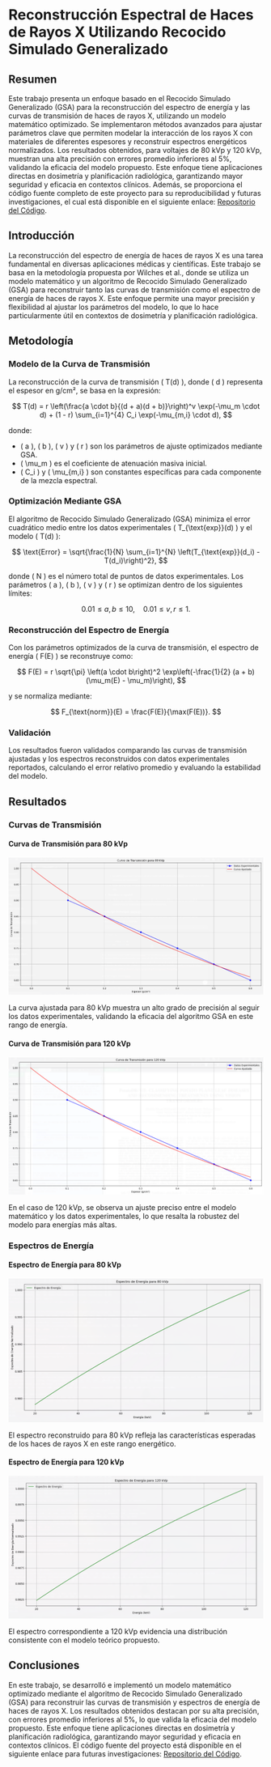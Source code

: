 
# Reconstrucción Espectral de Haces de Rayos X Utilizando Recocido Simulado Generalizado

## Resumen

Este trabajo presenta un enfoque basado en el Recocido Simulado Generalizado (GSA) para la reconstrucción del espectro de energía y las curvas de transmisión de haces de rayos X, utilizando un modelo matemático optimizado. Se implementaron métodos avanzados para ajustar parámetros clave que permiten modelar la interacción de los rayos X con materiales de diferentes espesores y reconstruir espectros energéticos normalizados. Los resultados obtenidos, para voltajes de 80 kVp y 120 kVp, muestran una alta precisión con errores promedio inferiores al 5\%, validando la eficacia del modelo propuesto. Este enfoque tiene aplicaciones directas en dosimetría y planificación radiológica, garantizando mayor seguridad y eficacia en contextos clínicos. Además, se proporciona el código fuente completo de este proyecto para su reproducibilidad y futuras investigaciones, el cual está disponible en el siguiente enlace: [Repositorio del Código](https://github.com/PaulParizacaMozo/FisicaComputacional/tree/main/FisicaFinal).

## Introducción

La reconstrucción del espectro de energía de haces de rayos X es una tarea fundamental en diversas aplicaciones médicas y científicas. Este trabajo se basa en la metodología propuesta por Wilches et al., donde se utiliza un modelo matemático y un algoritmo de Recocido Simulado Generalizado (GSA) para reconstruir tanto las curvas de transmisión como el espectro de energía de haces de rayos X. Este enfoque permite una mayor precisión y flexibilidad al ajustar los parámetros del modelo, lo que lo hace particularmente útil en contextos de dosimetría y planificación radiológica.

## Metodología

### Modelo de la Curva de Transmisión

La reconstrucción de la curva de transmisión \( T(d) \), donde \( d \) representa el espesor en g/cm², se basa en la expresión:

$$
T(d) = r \left(\frac{a \cdot b}{(d + a)(d + b)}\right)^v \exp(-\mu_m \cdot d) + (1 - r) \sum_{i=1}^{4} C_i \exp(-\mu_{m,i} \cdot d),
$$

donde:
- \( a \), \( b \), \( v \) y \( r \) son los parámetros de ajuste optimizados mediante GSA.
- \( \mu_m \) es el coeficiente de atenuación masiva inicial.
- \( C_i \) y \( \mu_{m,i} \) son constantes específicas para cada componente de la mezcla espectral.

### Optimización Mediante GSA

El algoritmo de Recocido Simulado Generalizado (GSA) minimiza el error cuadrático medio entre los datos experimentales \( T_{\text{exp}}(d) \) y el modelo \( T(d) \):

$$
\text{Error} = \sqrt{\frac{1}{N} \sum_{i=1}^{N} \left(T_{\text{exp}}(d_i) - T(d_i)\right)^2},
$$

donde \( N \) es el número total de puntos de datos experimentales. Los parámetros \( a \), \( b \), \( v \) y \( r \) se optimizan dentro de los siguientes límites:

$$
0.01 \leq a, b \leq 10, \quad 0.01 \leq v, r \leq 1.
$$

### Reconstrucción del Espectro de Energía

Con los parámetros optimizados de la curva de transmisión, el espectro de energía \( F(E) \) se reconstruye como:

$$
F(E) = r \sqrt{\pi} \left(a \cdot b\right)^2 \exp\left(-\frac{1}{2} (a + b)(\mu_m(E) - \mu_m)\right),
$$

y se normaliza mediante:

$$
F_{\text{norm}}(E) = \frac{F(E)}{\max(F(E))}.
$$

### Validación

Los resultados fueron validados comparando las curvas de transmisión ajustadas y los espectros reconstruidos con datos experimentales reportados, calculando el error relativo promedio y evaluando la estabilidad del modelo.

## Resultados

### Curvas de Transmisión

#### Curva de Transmisión para 80 kVp

![Curva de Transmisión para 80 kVp](img/80kv.png)

La curva ajustada para 80 kVp muestra un alto grado de precisión al seguir los datos experimentales, validando la eficacia del algoritmo GSA en este rango de energía.

#### Curva de Transmisión para 120 kVp

![Curva de Transmisión para 120 kVp](img/120kv.png)

En el caso de 120 kVp, se observa un ajuste preciso entre el modelo matemático y los datos experimentales, lo que resalta la robustez del modelo para energías más altas.

### Espectros de Energía

#### Espectro de Energía para 80 kVp

![Espectro de Energía para 80 kVp](img/espectro80.png)

El espectro reconstruido para 80 kVp refleja las características esperadas de los haces de rayos X en este rango energético.

#### Espectro de Energía para 120 kVp

![Espectro de Energía para 120 kVp](img/espectro120.png)

El espectro correspondiente a 120 kVp evidencia una distribución consistente con el modelo teórico propuesto.

## Conclusiones

En este trabajo, se desarrolló e implementó un modelo matemático optimizado mediante el algoritmo de Recocido Simulado Generalizado (GSA) para reconstruir las curvas de transmisión y espectros de energía de haces de rayos X. Los resultados obtenidos destacan por su alta precisión, con errores promedio inferiores al 5\%, lo que valida la eficacia del modelo propuesto. Este enfoque tiene aplicaciones directas en dosimetría y planificación radiológica, garantizando mayor seguridad y eficacia en contextos clínicos. El código fuente del proyecto está disponible en el siguiente enlace para futuras investigaciones: [Repositorio del Código](https://github.com/PaulParizacaMozo/FisicaComputacional/tree/main/FisicaFinal).
